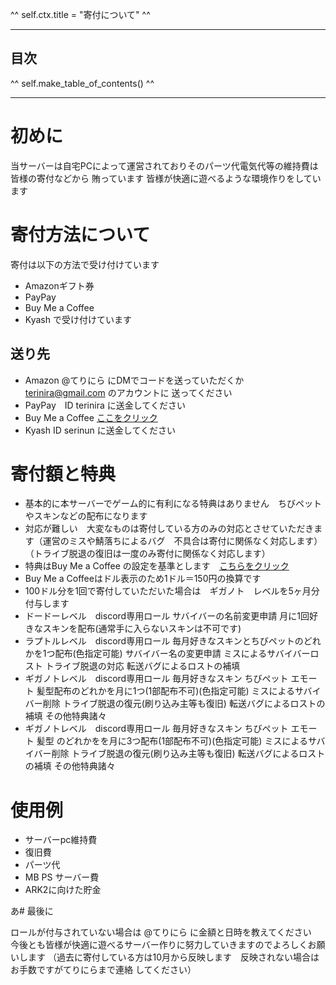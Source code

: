 ^^ self.ctx.title = "寄付について" ^^

---

## 目次

^^ self.make_table_of_contents() ^^

---

# 初めに

当サーバーは自宅PCによって運営されておりそのパーツ代電気代等の維持費は皆様の寄付などから
賄っています
皆様が快適に遊べるような環境作りをしています

# 寄付方法について

寄付は以下の方法で受け付けています

- Amazonギフト券
- PayPay
- Buy Me a Coffee
- Kyash
で受け付けています

## 送り先

- Amazon   @てりにら にDMでコードを送っていただくか　terinira@gmail.com のアカウントに
送ってください
- PayPay　ID terinira に送金してください
- Buy Me a Coffee [ここをクリック](https://www.buymeacoffee.com/terinira)
- Kyash ID serinun に送金してください

# 寄付額と特典

- 基本的に本サーバーでゲーム的に有利になる特典はありません　ちびペットやスキンなどの配布になります
- 対応が難しい　大変なものは寄付している方のみの対応とさせていただきます（運営のミスや鯖落ちによるバグ　不具合は寄付に関係なく対応します）（トライブ脱退の復旧は一度のみ寄付に関係なく対応します）
- 特典はBuy Me a Coffee の設定を基準とします　[こちらをクリック](https://www.buymeacoffee.com/terinira/membership)
- Buy Me a Coffeeはドル表示のため1ドル＝150円の換算です
- 100ドル分を1回で寄付していただいた場合は　ギガノト　レベルを5ヶ月分付与します
- ドードーレベル　discord専用ロール
サバイバーの名前変更申請
月に1回好きなスキンを配布(通常手に入らないスキンは不可です)
- ラプトルレベル　discord専用ロール
毎月好きなスキンとちびペットのどれかを1つ配布(色指定可能)
サバイバー名の変更申請
ミスによるサバイバーロスト トライブ脱退の対応
転送バグによるロストの補填
- ギガノトレベル　discord専用ロール
毎月好きなスキン ちびペット エモート 髪型配布のどれかを月に1つ(1部配布不可)(色指定可能)
ミスによるサバイバー削除 トライブ脱退の復元(刷り込み主等も復旧)
転送バグによるロストの補填
その他特典諸々
- ギガノトレベル　discord専用ロール
毎月好きなスキン ちびペット エモート 髪型 のどれかをを月に3つ配布(1部配布不可)(色指定可能)
ミスによるサバイバー削除 トライブ脱退の復元(刷り込み主等も復旧)
転送バグによるロストの補填
その他特典諸々
# 使用例

- サーバーpc維持費
- 復旧費
- パーツ代
- MB PS サーバー費
- ARK2に向けた貯金

あ# 最後に

ロールが付与されていない場合は @てりにら に金額と日時を教えてください　
今後とも皆様が快適に遊べるサーバー作りに努力していきますのでよろしくお願いします
（過去に寄付している方は10月から反映します　反映されない場合はお手数ですがてりにらまで連絡
してください）